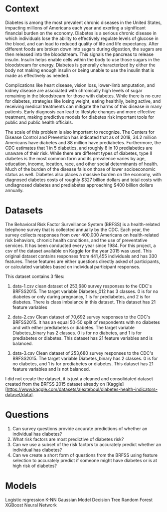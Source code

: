 
# Context

Diabetes is among the most prevalent chronic diseases in the United States, impacting millions of Americans each year and exerting a significant financial burden on the economy. Diabetes is a serious chronic disease in which individuals lose the ability to effectively regulate levels of glucose in the blood, and can lead to reduced quality of life and life expectancy. After different foods are broken down into sugars during digestion, the sugars are then released into the bloodstream. This signals the pancreas to release insulin. Insulin helps enable cells within the body to use those sugars in the bloodstream for energy. Diabetes is generally characterized by either the body not making enough insulin or being unable to use the insulin that is made as effectively as needed.

Complications like heart disease, vision loss, lower-limb amputation, and kidney disease are associated with chronically high levels of sugar remaining in the bloodstream for those with diabetes. While there is no cure for diabetes, strategies like losing weight, eating healthily, being active, and receiving medical treatments can mitigate the harms of this disease in many patients. Early diagnosis can lead to lifestyle changes and more effective treatment, making predictive models for diabetes risk important tools for public and public health officials.

The scale of this problem is also important to recognize. The Centers for Disease Control and Prevention has indicated that as of 2018, 34.2 million Americans have diabetes and 88 million have prediabetes. Furthermore, the CDC estimates that 1 in 5 diabetics, and roughly 8 in 10 prediabetics are unaware of their risk. While there are different types of diabetes, type II diabetes is the most common form and its prevalence varies by age, education, income, location, race, and other social determinants of health. Much of the burden of the disease falls on those of lower socioeconomic status as well. Diabetes also places a massive burden on the economy, with diagnosed diabetes costs of roughly $327 billion dollars and total costs with undiagnosed diabetes and prediabetes approaching $400 billion dollars annually.


# Datasets

The Behavioral Risk Factor Surveillance System (BRFSS) is a health-related telephone survey that is collected annually by the CDC. Each year, the survey collects responses from over 400,000 Americans on health-related risk behaviors, chronic health conditions, and the use of preventative services. It has been conducted every year since 1984. For this project, a csv of the dataset available on Kaggle for the year 2015 was used. This original dataset contains responses from 441,455 individuals and has 330 features. These features are either questions directly asked of participants, or calculated variables based on individual participant responses.

This dataset contains 3 files:

1. data-1.csv 
clean dataset of 253,680 survey responses to the CDC's BRFSS2015. The target variable Diabetes_012 has 3 classes. 
0 is for no diabetes or only during pregnancy, 1 is for prediabetes, and 2 is for diabetes. There is class imbalance 
in this dataset. This dataset has 21 feature variables

2. data-2.csv 
Clean dataset of 70,692 survey responses to the CDC's BRFSS2015. It has an equal 50-50 split of respondents with no 
diabetes and with either prediabetes or diabetes. The target variable Diabetes_binary has 2 classes. 0 is for no 
diabetes, and 1 is for prediabetes or diabetes. This dataset has 21 feature variables and is balanced.

3. data-3.csv 
Clean dataset of 253,680 survey responses to the CDC's BRFSS2015. The target variable Diabetes_binary has 2 classes. 
0 is for no diabetes, and 1 is for prediabetes or diabetes. This dataset has 21 feature variables and is not balanced.

I did not create the dataset, it is just a cleaned and consolidated dataset created from the BRFSS 2015 dataset already 
on [Kaggle][https://www.kaggle.com/datasets/alexteboul/diabetes-health-indicators-dataset/data]. 


# Questions

1. Can survey questions provide accurate predictions of whether an individual has diabetes?
2. What risk factors are most predictive of diabetes risk?
3. Can we use a subset of the risk factors to accurately predict whether an individual has diabetes?
4. Can we create a short form of questions from the BRFSS using feature selection to accurately predict if someone might have diabetes or is at high risk of diabetes?


# Models 

Logistic regression
K-NN 
Gaussian Model
Decision Tree
Random Forest
XGBoost
Neural Network

